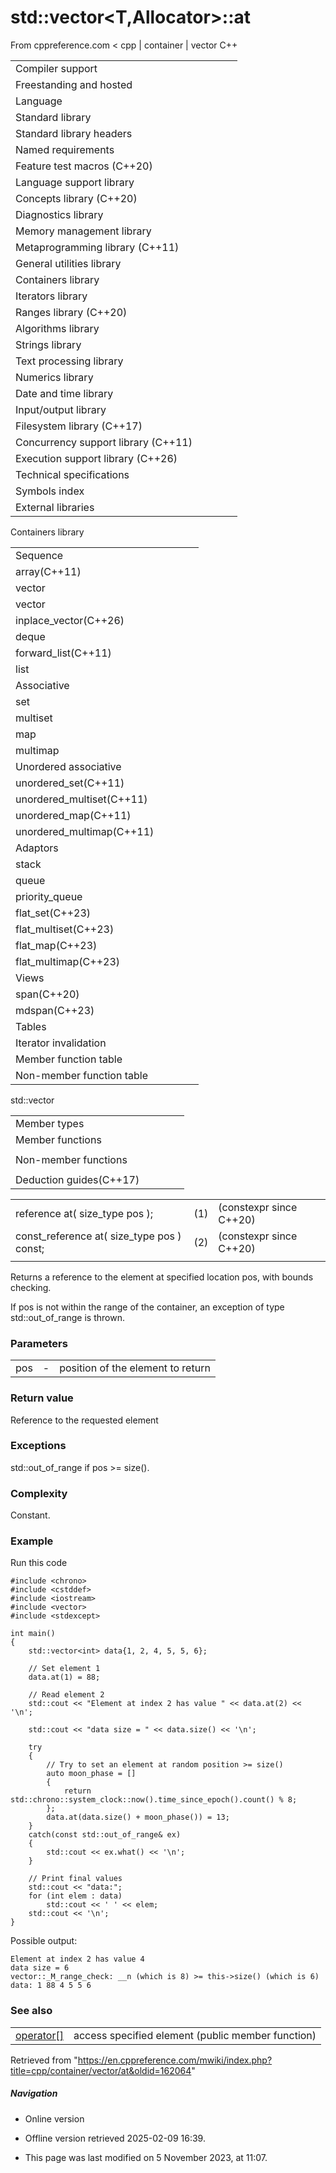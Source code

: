 # std::vector<T,Allocator>::at

From cppreference.com
< cpp‎ | container‎ | vector
C++

|  |  |  |  |  |
| --- | --- | --- | --- | --- |
| Compiler support | | | | |
| Freestanding and hosted | | | | |
| Language | | | | |
| Standard library | | | | |
| Standard library headers | | | | |
| Named requirements | | | | |
| Feature test macros (C++20) | | | | |
| Language support library | | | | |
| Concepts library (C++20) | | | | |
| Diagnostics library | | | | |
| Memory management library | | | | |
| Metaprogramming library (C++11) | | | | |
| General utilities library | | | | |
| Containers library | | | | |
| Iterators library | | | | |
| Ranges library (C++20) | | | | |
| Algorithms library | | | | |
| Strings library | | | | |
| Text processing library | | | | |
| Numerics library | | | | |
| Date and time library | | | | |
| Input/output library | | | | |
| Filesystem library (C++17) | | | | |
| Concurrency support library (C++11) | | | | |
| Execution support library (C++26) | | | | |
| Technical specifications | | | | |
| Symbols index | | | | |
| External libraries | | | | |

Containers library

|  |  |  |  |  |
| --- | --- | --- | --- | --- |
| Sequence | | | | |
| array(C++11) | | | | |
| vector | | | | |
| vector<bool> | | | | |
| inplace_vector(C++26) | | | | |
| deque | | | | |
| forward_list(C++11) | | | | |
| list | | | | |
| Associative | | | | |
| set | | | | |
| multiset | | | | |
| map | | | | |
| multimap | | | | |
| Unordered associative | | | | |
| unordered_set(C++11) | | | | |
| unordered_multiset(C++11) | | | | |
| unordered_map(C++11) | | | | |
| unordered_multimap(C++11) | | | | |
| Adaptors | | | | |
| stack | | | | |
| queue | | | | |
| priority_queue | | | | |
| flat_set(C++23) | | | | |
| flat_multiset(C++23) | | | | |
| flat_map(C++23) | | | | |
| flat_multimap(C++23) | | | | |
| Views | | | | |
| span(C++20) | | | | |
| mdspan(C++23) | | | | |
| Tables | | | | |
| Iterator invalidation | | | | |
| Member function table | | | | |
| Non-member function table | | | | |

std::vector

|  |  |  |  |  |
| --- | --- | --- | --- | --- |
| Member types | | | | |
| Member functions | | | | |
| |  |  |  |  |  | | --- | --- | --- | --- | --- | | vector::vector | | | | | | vector::~vector | | | | | | vector::operator= | | | | | | vector::assign | | | | | | vector::assign_range(C++23) | | | | | | vector::get_allocator | | | | | | Element access | | | | | | [vector::operator[]](operator_at.html "cpp/container/vector/operator at") | | | | | | ****vector::at**** | | | | | | vector::data | | | | | | vector::front | | | | | | vector::back | | | | | | Iterators | | | | | | vector::beginvector::cbegin(C++11) | | | | | | vector::endvector::cend(C++11) | | | | | | vector::rbeginvector::crbegin(C++11) | | | | | | vector::rendvector::crend(C++11) | | | | | | |  |  |  |  |  | | --- | --- | --- | --- | --- | | Capacity | | | | | | vector::empty | | | | | | vector::size | | | | | | vector::max_size | | | | | | vector::reserve | | | | | | vector::capacity | | | | | | vector::shrink_to_fit(DR\*) | | | | | | Modifiers | | | | | | vector::clear | | | | | | vector::erase | | | | | | vector::insert | | | | | | vector::insert_range(C++23) | | | | | | vector::append_range(C++23) | | | | | | vector::emplace(C++11) | | | | | | vector::emplace_back(C++11) | | | | | | vector::push_back | | | | | | vector::pop_back | | | | | | vector::resize | | | | | | vector::swap | | | | | |  | | | | | |  | | | | | |
| Non-member functions | | | | |
| |  |  |  |  |  | | --- | --- | --- | --- | --- | | operator==operator<=>(C++20) | | | | | | swap(std::vector) | | | | | | erase(std::vector)erase_if(std::vector)(C++20)(C++20) | | | | | | |  |  |  |  |  | | --- | --- | --- | --- | --- | | operator!=operator<operator>operator<=operator>=(until C++20)(until C++20)(until C++20)(until C++20)(until C++20) | | | | | |
| Deduction guides(C++17) | | | | |

|  |  |  |
| --- | --- | --- |
| reference at( size_type pos ); | (1) | (constexpr since C++20) |
| const_reference at( size_type pos ) const; | (2) | (constexpr since C++20) |
|  |  |  |

Returns a reference to the element at specified location pos, with bounds checking.

If pos is not within the range of the container, an exception of type std::out_of_range is thrown.

### Parameters

|  |  |  |
| --- | --- | --- |
| pos | - | position of the element to return |

### Return value

Reference to the requested element

### Exceptions

std::out_of_range if pos >= size().

### Complexity

Constant.

### Example

Run this code

```
#include <chrono>
#include <cstddef>
#include <iostream>
#include <vector>
#include <stdexcept>
 
int main()
{
    std::vector<int> data{1, 2, 4, 5, 5, 6};
 
    // Set element 1
    data.at(1) = 88;
 
    // Read element 2
    std::cout << "Element at index 2 has value " << data.at(2) << '\n';
 
    std::cout << "data size = " << data.size() << '\n';
 
    try
    {
        // Try to set an element at random position >= size()
        auto moon_phase = []
        {
            return std::chrono::system_clock::now().time_since_epoch().count() % 8;
        };
        data.at(data.size() + moon_phase()) = 13;
    }
    catch(const std::out_of_range& ex)
    {
        std::cout << ex.what() << '\n';
    }
 
    // Print final values
    std::cout << "data:";
    for (int elem : data)
        std::cout << ' ' << elem;
    std::cout << '\n';
}

```

Possible output:

```
Element at index 2 has value 4
data size = 6
vector::_M_range_check: __n (which is 8) >= this->size() (which is 6)
data: 1 88 4 5 5 6

```

### See also

|  |  |
| --- | --- |
| [operator[]](operator_at.html "cpp/container/vector/operator at") | access specified element   (public member function) |

Retrieved from "<https://en.cppreference.com/mwiki/index.php?title=cpp/container/vector/at&oldid=162064>"

##### Navigation

- Online version
- Offline version retrieved 2025-02-09 16:39.

- This page was last modified on 5 November 2023, at 11:07.